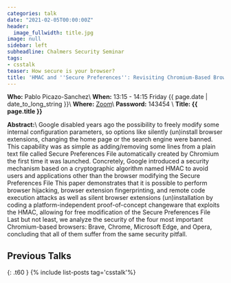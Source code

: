 ```yaml
---
categories: talk
date: "2021-02-05T00:00:00Z"
header:
  image_fullwidth: title.jpg
image: null
sidebar: left
subheadline: Chalmers Security Seminar
tags:
- csstalk
teaser: How secure is your browser?
title: 'HMAC and ''Secure Preferences'': Revisiting Chromium-Based Browsers Security'
---
```

**Who:**  Pablo Picazo-Sanchez\\
**When:**  13:15 - 14:15 Friday {{ page.date | date_to_long_string }}\\
**Where:**  [Zoom](https://chalmers.zoom.us/my/securityseminar?pwd=UHBtVWtvSUs0STNoYTdiUmwreGRTUT09)\\
**Password:**  143454 \\
**Title: {{ page.title }}**

**Abstract:**\\
Google disabled years ago the possibility to freely modify some internal configuration parameters, so options like silently (un)install browser extensions, changing the home page or the search engine were banned. This capability was as simple as adding/removing some lines from a plain text file called Secure Preferences File automatically created by Chromium the first time it was launched. Concretely, Google introduced a security mechanism based on a cryptographic algorithm named HMAC to avoid users and applications other than the browser modifying the Secure Preferences File  This paper demonstrates that it is possible to perform browser hijacking, browser extension fingerprinting, and remote code execution attacks as well as silent browser extensions (un)installation by coding a platform-independent proof-of-concept changeware that exploits the HMAC, allowing for free modification of the Secure Preferences File  Last but not least, we analyze the security of the four most important Chromium-based browsers: Brave, Chrome, Microsoft Edge, and Opera, concluding that all of them suffer from the same security pitfall.


## Previous Talks
{: .t60 }
{% include list-posts tag='csstalk'%}
